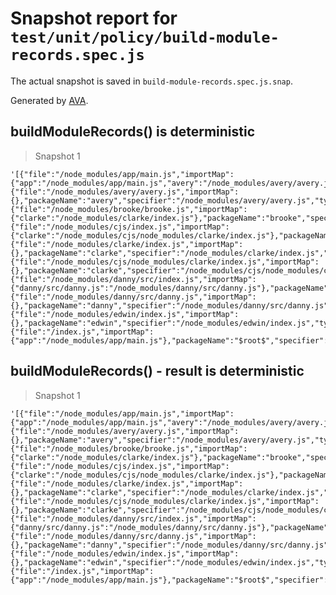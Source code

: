 # Snapshot report for `test/unit/policy/build-module-records.spec.js`

The actual snapshot is saved in `build-module-records.spec.js.snap`.

Generated by [AVA](https://avajs.dev).

## buildModuleRecords() is deterministic

> Snapshot 1

    '[{"file":"/node_modules/app/main.js","importMap":{"app":"/node_modules/app/main.js","avery":"/node_modules/avery/avery.js","brooke":"/node_modules/brooke/brooke.js","cjs":"/node_modules/cjs/index.js","clarke":"/node_modules/clarke/index.js","danny":"/node_modules/danny/src/index.js"},"packageName":"app","specifier":"/node_modules/app/main.js","type":"js"},{"file":"/node_modules/avery/avery.js","importMap":{},"packageName":"avery","specifier":"/node_modules/avery/avery.js","type":"js"},{"file":"/node_modules/brooke/brooke.js","importMap":{"clarke":"/node_modules/clarke/index.js"},"packageName":"brooke","specifier":"/node_modules/brooke/brooke.js","type":"js"},{"file":"/node_modules/cjs/index.js","importMap":{"clarke":"/node_modules/cjs/node_modules/clarke/index.js"},"packageName":"cjs","specifier":"/node_modules/cjs/index.js","type":"js"},{"file":"/node_modules/clarke/index.js","importMap":{},"packageName":"clarke","specifier":"/node_modules/clarke/index.js","type":"js"},{"file":"/node_modules/cjs/node_modules/clarke/index.js","importMap":{},"packageName":"clarke","specifier":"/node_modules/cjs/node_modules/clarke/index.js","type":"js"},{"file":"/node_modules/danny/src/index.js","importMap":{"danny/src/danny.js":"/node_modules/danny/src/danny.js"},"packageName":"danny","specifier":"/node_modules/danny/src/index.js","type":"js"},{"file":"/node_modules/danny/src/danny.js","importMap":{},"packageName":"danny","specifier":"/node_modules/danny/src/danny.js","type":"js"},{"file":"/node_modules/edwin/index.js","importMap":{},"packageName":"edwin","specifier":"/node_modules/edwin/index.js","type":"js"},{"file":"/index.js","importMap":{"app":"/node_modules/app/main.js"},"packageName":"$root$","specifier":"/index.js","type":"js"}]'

## buildModuleRecords() - result is deterministic

> Snapshot 1

    '[{"file":"/node_modules/app/main.js","importMap":{"app":"/node_modules/app/main.js","avery":"/node_modules/avery/avery.js","brooke":"/node_modules/brooke/brooke.js","cjs":"/node_modules/cjs/index.js","clarke":"/node_modules/clarke/index.js","danny":"/node_modules/danny/src/index.js"},"packageName":"app","specifier":"/node_modules/app/main.js","type":"js"},{"file":"/node_modules/avery/avery.js","importMap":{},"packageName":"avery","specifier":"/node_modules/avery/avery.js","type":"js"},{"file":"/node_modules/brooke/brooke.js","importMap":{"clarke":"/node_modules/clarke/index.js"},"packageName":"brooke","specifier":"/node_modules/brooke/brooke.js","type":"js"},{"file":"/node_modules/cjs/index.js","importMap":{"clarke":"/node_modules/cjs/node_modules/clarke/index.js"},"packageName":"cjs","specifier":"/node_modules/cjs/index.js","type":"js"},{"file":"/node_modules/clarke/index.js","importMap":{},"packageName":"clarke","specifier":"/node_modules/clarke/index.js","type":"js"},{"file":"/node_modules/cjs/node_modules/clarke/index.js","importMap":{},"packageName":"clarke","specifier":"/node_modules/cjs/node_modules/clarke/index.js","type":"js"},{"file":"/node_modules/danny/src/index.js","importMap":{"danny/src/danny.js":"/node_modules/danny/src/danny.js"},"packageName":"danny","specifier":"/node_modules/danny/src/index.js","type":"js"},{"file":"/node_modules/danny/src/danny.js","importMap":{},"packageName":"danny","specifier":"/node_modules/danny/src/danny.js","type":"js"},{"file":"/node_modules/edwin/index.js","importMap":{},"packageName":"edwin","specifier":"/node_modules/edwin/index.js","type":"js"},{"file":"/index.js","importMap":{"app":"/node_modules/app/main.js"},"packageName":"$root$","specifier":"/index.js","type":"js"}]'
